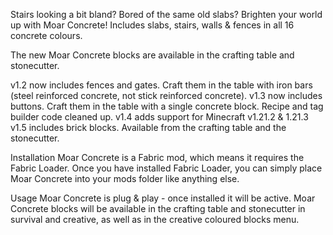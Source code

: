 Stairs looking a bit bland? Bored of the same old slabs? Brighten your world up with Moar Concrete! Includes slabs, stairs, walls & fences in all 16 concrete colours.

The new Moar Concrete blocks are available in the crafting table and stonecutter.

v1.2 now includes fences and gates. Craft them in the table with iron bars (steel reinforced concrete, not stick reinforced concrete).
v1.3 now includes buttons. Craft them in the table with a single concrete block. Recipe and tag builder code cleaned up.
v1.4 adds support for Minecraft v1.21.2 & 1.21.3
v1.5 includes brick blocks. Available from the crafting table and the stonecutter.

Installation 
Moar Concrete is a Fabric mod, which means it requires the Fabric Loader. Once you have installed Fabric Loader, you can simply place Moar Concrete into your mods folder like anything else.

Usage 
Moar Concrete is plug & play - once installed it will be active. Moar Concrete blocks will be available in the crafting table and stonecutter in survival and creative, as well as in the creative coloured blocks menu.
